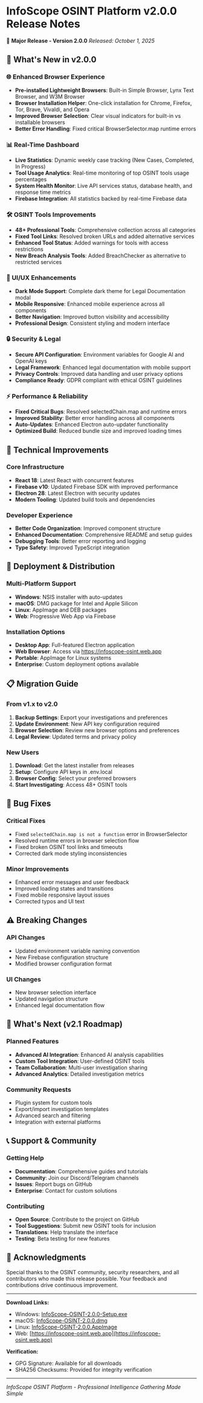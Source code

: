 # InfoScope OSINT Platform v2.0.0 Release Notes

🚀 **Major Release - Version 2.0.0** 
*Released: October 1, 2025*

## 🎯 What's New in v2.0.0

### 🌐 Enhanced Browser Experience
- **Pre-installed Lightweight Browsers**: Built-in Simple Browser, Lynx Text Browser, and W3M Browser
- **Browser Installation Helper**: One-click installation for Chrome, Firefox, Tor, Brave, Vivaldi, and Opera
- **Improved Browser Selection**: Clear visual indicators for built-in vs installable browsers
- **Better Error Handling**: Fixed critical BrowserSelector.map runtime errors

### 📊 Real-Time Dashboard
- **Live Statistics**: Dynamic weekly case tracking (New Cases, Completed, In Progress)
- **Tool Usage Analytics**: Real-time monitoring of top OSINT tools usage percentages
- **System Health Monitor**: Live API services status, database health, and response time metrics
- **Firebase Integration**: All statistics backed by real-time Firebase data

### 🛠️ OSINT Tools Improvements
- **48+ Professional Tools**: Comprehensive collection across all categories
- **Fixed Tool Links**: Resolved broken URLs and added alternative services
- **Enhanced Tool Status**: Added warnings for tools with access restrictions
- **New Breach Analysis Tools**: Added BreachChecker as alternative to restricted services

### 🎨 UI/UX Enhancements
- **Dark Mode Support**: Complete dark theme for Legal Documentation modal
- **Mobile Responsive**: Enhanced mobile experience across all components
- **Better Navigation**: Improved button visibility and accessibility
- **Professional Design**: Consistent styling and modern interface

### 🔒 Security & Legal
- **Secure API Configuration**: Environment variables for Google AI and OpenAI keys
- **Legal Framework**: Enhanced legal documentation with mobile support
- **Privacy Controls**: Improved data handling and user privacy options
- **Compliance Ready**: GDPR compliant with ethical OSINT guidelines

### ⚡ Performance & Reliability
- **Fixed Critical Bugs**: Resolved selectedChain.map and runtime errors
- **Improved Stability**: Better error handling across all components
- **Auto-Updates**: Enhanced Electron auto-updater functionality
- **Optimized Build**: Reduced bundle size and improved loading times

## 🔧 Technical Improvements

### Core Infrastructure
- **React 18**: Latest React with concurrent features
- **Firebase v10**: Updated Firebase SDK with improved performance
- **Electron 28**: Latest Electron with security updates
- **Modern Tooling**: Updated build tools and dependencies

### Developer Experience
- **Better Code Organization**: Improved component structure
- **Enhanced Documentation**: Comprehensive README and setup guides
- **Debugging Tools**: Better error reporting and logging
- **Type Safety**: Improved TypeScript integration

## 🚀 Deployment & Distribution

### Multi-Platform Support
- **Windows**: NSIS installer with auto-updates
- **macOS**: DMG package for Intel and Apple Silicon
- **Linux**: AppImage and DEB packages
- **Web**: Progressive Web App via Firebase

### Installation Options
- **Desktop App**: Full-featured Electron application
- **Web Browser**: Access via https://infoscope-osint.web.app
- **Portable**: AppImage for Linux systems
- **Enterprise**: Custom deployment options available

## 📋 Migration Guide

### From v1.x to v2.0
1. **Backup Settings**: Export your investigations and preferences
2. **Update Environment**: New API key configuration required
3. **Browser Selection**: Review new browser options and preferences
4. **Legal Review**: Updated terms and privacy policy

### New Users
1. **Download**: Get the latest installer from releases
2. **Setup**: Configure API keys in .env.local
3. **Browser Config**: Select your preferred browsers
4. **Start Investigating**: Access 48+ OSINT tools

## 🐛 Bug Fixes

### Critical Fixes
- Fixed `selectedChain.map is not a function` error in BrowserSelector
- Resolved runtime errors in browser selection flow
- Fixed broken OSINT tool links and timeouts
- Corrected dark mode styling inconsistencies

### Minor Improvements
- Enhanced error messages and user feedback
- Improved loading states and transitions
- Fixed mobile responsive layout issues
- Corrected typos and UI text

## ⚠️ Breaking Changes

### API Changes
- Updated environment variable naming convention
- New Firebase configuration structure
- Modified browser configuration format

### UI Changes
- New browser selection interface
- Updated navigation structure
- Enhanced legal documentation flow

## 🔮 What's Next (v2.1 Roadmap)

### Planned Features
- **Advanced AI Integration**: Enhanced AI analysis capabilities
- **Custom Tool Integration**: User-defined OSINT tools
- **Team Collaboration**: Multi-user investigation sharing
- **Advanced Analytics**: Detailed investigation metrics

### Community Requests
- Plugin system for custom tools
- Export/import investigation templates
- Advanced search and filtering
- Integration with external platforms

## 📞 Support & Community

### Getting Help
- **Documentation**: Comprehensive guides and tutorials
- **Community**: Join our Discord/Telegram channels
- **Issues**: Report bugs on GitHub
- **Enterprise**: Contact for custom solutions

### Contributing
- **Open Source**: Contribute to the project on GitHub
- **Tool Suggestions**: Submit new OSINT tools for inclusion
- **Translations**: Help translate the interface
- **Testing**: Beta testing for new features

## 🙏 Acknowledgments

Special thanks to the OSINT community, security researchers, and all contributors who made this release possible. Your feedback and contributions drive continuous improvement.

---

**Download Links:**
- Windows: [InfoScope-OSINT-2.0.0-Setup.exe](https://github.com/ivocreates/InfoScape/releases/v2.0.0)
- macOS: [InfoScope-OSINT-2.0.0.dmg](https://github.com/ivocreates/InfoScape/releases/v2.0.0)
- Linux: [InfoScope-OSINT-2.0.0.AppImage](https://github.com/ivocreates/InfoScape/releases/v2.0.0)
- Web: [https://infoscope-osint.web.app](https://infoscope-osint.web.app)

**Verification:**
- GPG Signature: Available for all downloads
- SHA256 Checksums: Provided for integrity verification

---

*InfoScope OSINT Platform - Professional Intelligence Gathering Made Simple*
